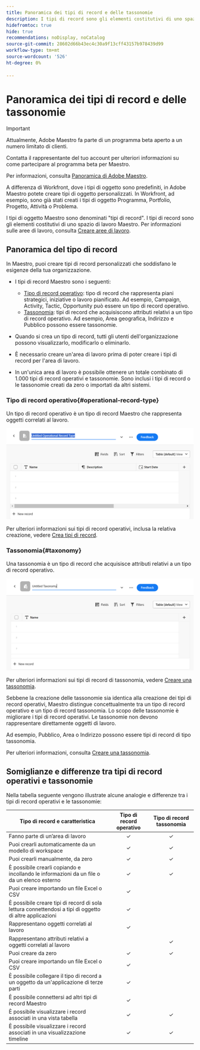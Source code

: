 ```yaml
---
title: Panoramica dei tipi di record e delle tassonomie
description: I tipi di record sono gli elementi costitutivi di uno spazio di lavoro Maestro.
hidefromtoc: true
hide: true
recommendations: noDisplay, noCatalog
source-git-commit: 28602d66b43ec4c30a9f13cff43157b978439d99
workflow-type: tm+mt
source-wordcount: '526'
ht-degree: 0%

---
```



<!--udpate the metadata with real information when making this avilable in TOC and in the left nav-->

# Panoramica dei tipi di record e delle tassonomie

>[!IMPORTANT]
>
>Attualmente, Adobe Maestro fa parte di un programma beta aperto a un numero limitato di clienti.
>
>Contatta il rappresentante del tuo account per ulteriori informazioni su come partecipare al programma beta per Maestro.
>
>Per informazioni, consulta [Panoramica di Adobe Maestro](../maestro-overview.md).

A differenza di Workfront, dove i tipi di oggetto sono predefiniti, in Adobe Maestro potete creare tipi di oggetto personalizzati. In Workfront, ad esempio, sono già stati creati i tipi di oggetto Programma, Portfolio, Progetto, Attività o Problema.

I tipi di oggetto Maestro sono denominati &quot;tipi di record&quot;. I tipi di record sono gli elementi costitutivi di uno spazio di lavoro Maestro. Per informazioni sulle aree di lavoro, consulta [Creare aree di lavoro](../architecture-and-fields/create-workspaces.md).

## Panoramica del tipo di record

In Maestro, puoi creare tipi di record personalizzati che soddisfano le esigenze della tua organizzazione.

* I tipi di record Maestro sono i seguenti:

   * [Tipo di record operativo](#operational-record-type): tipo di record che rappresenta piani strategici, iniziative o lavoro pianificato. Ad esempio, Campaign, Activity, Tactic, Opportunity può essere un tipo di record operativo.
   * [Tassonomia](#taxonomy): tipi di record che acquisiscono attributi relativi a un tipo di record operativo. Ad esempio, Area geografica, Indirizzo e Pubblico possono essere tassonomie.

* Quando si crea un tipo di record, tutti gli utenti dell&#39;organizzazione possono visualizzarlo, modificarlo o eliminarlo. <!--this will change with access levels and permissions-->
* È necessario creare un&#39;area di lavoro prima di poter creare i tipi di record per l&#39;area di lavoro.
* In un&#39;unica area di lavoro è possibile ottenere un totale combinato di 1.000 tipi di record operativi e tassonomie. Sono inclusi i tipi di record o le tassonomie creati da zero o importati da altri sistemi.

### Tipo di record operativo{#operational-record-type}

Un tipo di record operativo è un tipo di record Maestro che rappresenta oggetti correlati al lavoro.

![](assets/operational-record-type-blank.png)

Per ulteriori informazioni sui tipi di record operativi, inclusa la relativa creazione, vedere [Crea tipi di record](../architecture-and-fields/create-record-types.md).

### Tassonomia{#taxonomy}

Una tassonomia è un tipo di record che acquisisce attributi relativi a un tipo di record operativo.

![](assets/taxonomy-record-type-blank.png)

Per ulteriori informazioni sui tipi di record di tassonomia, vedere [Creare una tassonomia](../architecture-and-fields/create-a-taxonomy.md).

Sebbene la creazione delle tassonomie sia identica alla creazione dei tipi di record operativi, Maestro distingue concettualmente tra un tipo di record operativo e un tipo di record tassonomia. Lo scopo delle tassonomie è migliorare i tipi di record operativi. Le tassonomie non devono rappresentare direttamente oggetti di lavoro.  <!--this is no longer true, but might be later?!: A taxonomy is a record without dates, like a static list of attributes.-->

<!--mimic what you did above for operational record types to say that we can also import taxonomies from other applications too - this will be possible later; for example Team would be a taxonomy record type, etc -->

Ad esempio, Pubblico, Area o Indirizzo possono essere tipi di record di tipo tassonomia.

Per ulteriori informazioni, consulta [Creare una tassonomia](../architecture-and-fields/create-a-taxonomy.md).

## Somiglianze e differenze tra tipi di record operativi e tassonomie

Nella tabella seguente vengono illustrate alcune analogie e differenze tra i tipi di record operativi e le tassonomie:

| Tipo di record e caratteristica | Tipo di record operativo | Tipo di record tassonomia |
|-------------------------------------------------------------|:-----------------------:|:--------------------:|
| Fanno parte di un’area di lavoro | ✓ | ✓ |
| Puoi crearli automaticamente da un modello di workspace | ✓ | ✓ |
| Puoi crearli manualmente, da zero | ✓ | ✓ |
| È possibile crearli copiando e incollando le informazioni da un file o da un elenco esterno | ✓ | ✓ |
| Puoi creare importando un file Excel o CSV | ✓ |                     |
| È possibile creare tipi di record di sola lettura connettendosi a tipi di oggetto di altre applicazioni | ✓ |                     |
| Rappresentano oggetti correlati al lavoro | ✓ |                      |
| Rappresentano attributi relativi a oggetti correlati al lavoro |                         | ✓ |
| Puoi creare da zero | ✓ | ✓ |
| Puoi creare importando un file Excel o CSV | ✓ |                      |
| È possibile collegare il tipo di record a un oggetto da un&#39;applicazione di terze parti | ✓ |                      |
| È possibile connettersi ad altri tipi di record Maestro | ✓ |                    |
| È possibile visualizzare i record associati in una vista tabella | ✓ | ✓ |
| È possibile visualizzare i record associati in una visualizzazione timeline | ✓ | ✓ |
